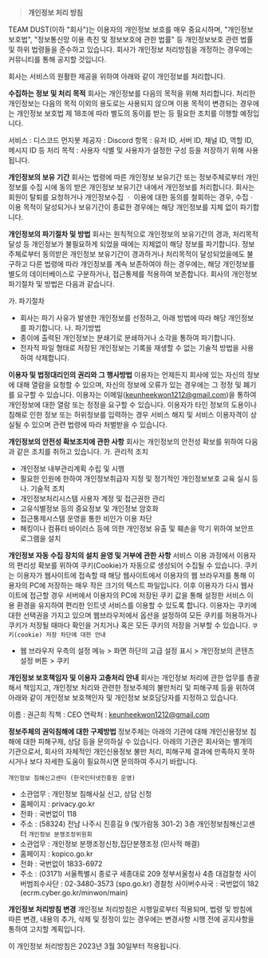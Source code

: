 > **개인정보 처리 방침**

TEAM DUST(이하 "회사")는 이용자의 개인정보 보호를 매우 중요시하며, "개인정보보호법", "정보통신망 이용 촉진 및 정보보호에 관한 법률" 등 개인정보보호 관련 법률 및 하위 법령들을 준수하고 있습니다. 회사가 개인정보 처리방침을 개정하는 경우에는 커뮤니티를 통해 공지할 것입니다.

회사는 서비스의 원활한 제공을 위하여 아래와 같이 개인정보를 처리합니다.

**수집하는 정보 및 처리 목적**
회사는 개인정보를 다음의 목적을 위해 처리합니다. 처리한 개인정보는 다음의 목적 이외의 용도로는 사용되지 않으며 이용 목적이 변경되는 경우에는 개인정보 보호법 제 18조에 따라 별도의 동이를 받는 등 필요한 조치를 이행할 예정입니다.

서비스 : 디스코드 먼지봇
제공자 : Discord
항목 : 유저 ID, 서버 ID, 채널 ID, 역할 ID, 메시지 ID 등
처리 목적 : 사용자 식별 및 사용자가 설정한 구성 등을 저장하기 위해 사용됩니다.

**개인정보의 보유 기간**
회사는 법령에 따른 개인정보 보유기간 또는 정보주체로부터 개인정보를 수집 시에 동의 받은 개인정보 보유기간 내에서 개인정보를 처리합니다. 회사는 회원이 탈퇴를 요청하거나 개인정보수집 ㆍ 이용에 대한 동의를 철회하는 경우, 수집ㆍ이용 목적이 달성되거나 보유기간이 종료한 경우에는 해당 개인정보를 지체 없이 파기합니다.

**개인정보의 파기절차 및 방법**
회사는 원칙적으로 개인정보의 보유기간의 경과, 처리목적 달성 등 개인정보가 불필요하게 되었을 때에는 지체없이 해당 정보를 파기합니다.
정보주체로부터 동의받은 개인정보 보유기간이 경과하거나 처리목적이 달성되었을에도 불구하고 다른 법령에 따라 개인정보를 계속 보존하여야 하는 경우에는, 해당 개인정보를 별도의 데이터베이스로 구분하거나, 접근통제를 적용하여 보존합니다.
회사의 개인정보 파기절차 및 방법은 다음과 같습니다.

가. 파기절차
- 회사는 파기 사유가 발생한 개인정보를 선정하고, 아래 방법에 따라 해당 개인정보를 파기합니다.
나. 파기방법
- 종이에 출력된 개인정보는 분쇄기로 분쇄하거나 소각을 통하여 파기합니다.
- 전자적 파일 형태로 저장된 개인정보는 기록을 재생할 수 없는 기술적 방법을 사용하여 삭제합니다.

**이용자 및 법정대리인의 권리와 그 행사방법**
이용자는 언제든지 회사에 있는 자신의 정보에 대해 열람을 요청할 수 있으며, 자신의 정보에 오류가 있는 경우에는 그 정정 및 폐기를 요구할 수 있습니다.
이용자는 이메일(keunheekwon1212@gmail.com)을 통하여 개인정보에 대한 열람 또는 정정을 요구할 수 있습니다.
이용자가 타인 정보의 도용이나 침해로 인한 정보 또는 허위정보를 입력하는 경우 서비스 해지 및 서비스 이용자격이 상실될 수 있으며 관련 법령에 따라 처벌받을 수 있습니다.

**개인정보의 안전성 확보조치에 관한 사항**
회사는 개인정보의 안전성 확보를 위하여 다음과 같은 조치를 취하고 있습니다.
가. 관리적 조치
- 개인정보 내부관리계획 수립 및 시행
- 필요한 인원에 한하여 개인정보취급자 지정 및 정기적인 개인정보보호 교육 실시 등
나. 기술적 조치
- 개인정보처리시스템 사용자 계정 및 접근권한 관리
- 고유식별정보 등의 중요정보 및 개인정보 암호화
- 접근통제시스템 운영을 통한 비인가 이용 차단
- 해킹이나 컴퓨터 바이러스 등에 의한 개인정보 유출 및 훼손을 막기 위하여 보안프로그램을 설치

**개인정보 자동 수집 장치의 설치 윤영 및 거부에 관한 사항**
서비스 이용 과정에서 이용자의 편리성 확보를 위하여 쿠키(Cookie)가 자동으로 생성되어 수집될 수 있습니다. 쿠키는 이용자가 웹사이트에 접속할 때 해당 웹사이트에서 이용자의 웹 브라우저를 통해 이용자의 PC에 저장하는 매우 작은 크기의 텍스트 파일입니다. 이후 이용자가 다시 웹사이트에 접근할 경우 서버에서 이용자의 PC에 저장된 쿠키 값을 통해 설정한 서비스 이용 환경을 유지하여 편리한 인트넷 서비스를 이용할 수 있도록 합니다.
이용자는 쿠키에 대한 선택권을 가지고 있으며 웹브라우저에서 옵션을 설정하여 모든 쿠키를 허용하거나 쿠키가 저장될 때마다 확인을 거치거나 혹은 모든 쿠키의 저장을 거부할 수 있습니다.
`쿠키(cookie) 저장 차단에 대한 안내`
- 웹 브라우저 우측의 설정 메뉴 > 화면 하단의 고급 설정 표시 > 개인정보의 콘텐츠 설정 버튼 > 쿠키

**개인정보 보호책임자 및 이용자 고충처리 안내**
회사는 개인정보 처리에 관한 업무를 총괄해서 책임지고, 개인정보 처리와 관련한 정보주체의 불만처리 및 피해구제 등을 위하여 아래와 같이 개인정보 보호책인자 및 개인정보 보호담당자를 지정하고 있습니다.

이름 : 권근희
직책 : CEO
연락처 : keunheekwon1212@gmail.com

**정보주체의 권익침해에 대한 구제방법**
정보주체는 아래의 기관에 대해 개인신용정보 침해에 대한 피해구제, 상담 등을 문의하실 수 있습니다. 아래의 기관은 회사와는 별개의 기관으로서, 회사의 자체적인 개인신용정보 불만 처리, 피해구제 결과에 만족하지 못하시거나 보다 자세한 도움이 필요하시면 문의하여 주시기 바랍니다.

`개인정보 침해신고센터 (한국인터넷진흥원 운영)`
- 소관업무 : 개인정보 침해사실 신고, 상담 신청
- 홈페이지 : privacy.go.kr
- 전화 : 국번없이 118
- 주소 : (58324) 전남 나주시 진흥길 9 (빛가람동 301-2) 3층 개인정보침해신고센터
`개인정보 분쟁조정위원회`
- 소관업무 : 개인정보 분쟁조정신청,집단분쟁조정 (민사적 해결)
- 홈페이지 : kopico.go.kr
- 전화 : 국번없이 1833-6972
- 주소 : (03171) 서울특별시 종로구 세종대로 209 정부서울청사 4층
대검찰청 사이버범죄수사단 : 02-3480-3573 (spo.go.kr)
경찰청 사이버수사국 : 국번없이 182 (ecrm.cyber.go.kr/minwon/main)

**개인정보 처리방침 변경**
개인정보 처리방침은 시행일로부터 적용되며, 법령 및 방침에 따른 변경, 내용의 추가, 삭제 및 정정이 있는 경우에는 변경사항 시행 전에 공지사항을 통하여 고지할 계획입니다.
 
이 개인정보 처리방침은 2023년 3월 30일부터 적용됩니다.
